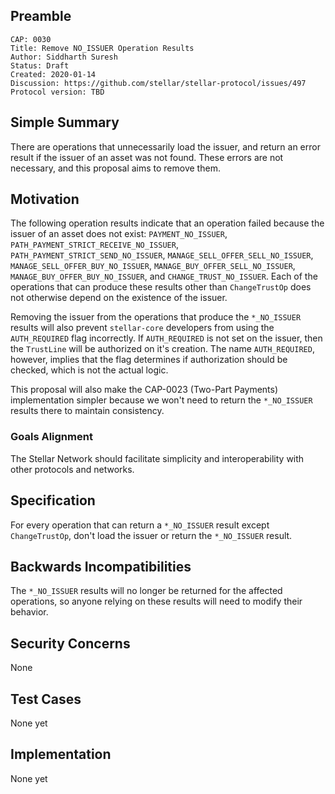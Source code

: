 ## Preamble

```
CAP: 0030
Title: Remove NO_ISSUER Operation Results
Author: Siddharth Suresh
Status: Draft
Created: 2020-01-14
Discussion: https://github.com/stellar/stellar-protocol/issues/497
Protocol version: TBD
```

## Simple Summary
There are operations that unnecessarily load the issuer, and return an error result if the issuer of an asset was not found. These errors are not necessary, and this proposal aims to remove them.

## Motivation
The following operation results indicate that an operation failed because the issuer of an asset does not exist: `PAYMENT_NO_ISSUER`, `PATH_PAYMENT_STRICT_RECEIVE_NO_ISSUER`, `PATH_PAYMENT_STRICT_SEND_NO_ISSUER`, `MANAGE_SELL_OFFER_SELL_NO_ISSUER`, `MANAGE_SELL_OFFER_BUY_NO_ISSUER`, `MANAGE_BUY_OFFER_SELL_NO_ISSUER`, `MANAGE_BUY_OFFER_BUY_NO_ISSUER`, and `CHANGE_TRUST_NO_ISSUER`. Each of the operations that can produce these results other than `ChangeTrustOp` does not otherwise depend on the existence of the issuer.

Removing the issuer from the operations that produce the `*_NO_ISSUER` results will also prevent `stellar-core` developers from using the `AUTH_REQUIRED` flag incorrectly. If `AUTH_REQUIRED` is not set on the issuer, then the `TrustLine` will be authorized on it's creation. The name `AUTH_REQUIRED`, however, implies that the flag determines if authorization should be checked, which is not the actual logic.

This proposal will also make the CAP-0023 (Two-Part Payments) implementation simpler because we won't need to return the `*_NO_ISSUER` results there to maintain consistency.

### Goals Alignment
The Stellar Network should facilitate simplicity and interoperability with other protocols and networks.

## Specification
For every operation that can return a `*_NO_ISSUER` result except `ChangeTrustOp`, don't load the issuer or return the `*_NO_ISSUER` result.

## Backwards Incompatibilities
The `*_NO_ISSUER` results will no longer be returned for the affected operations, so anyone relying on these results will need to modify their behavior.

## Security Concerns
None

## Test Cases
None yet

## Implementation
None yet
